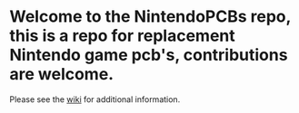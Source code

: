 # Welcome to the NintendoPCBs repo, this is a repo for replacement Nintendo game pcb's, contributions are welcome.

Please see the [wiki](https://github.com/HDR/NintendoPCBs/wiki) for additional information.

